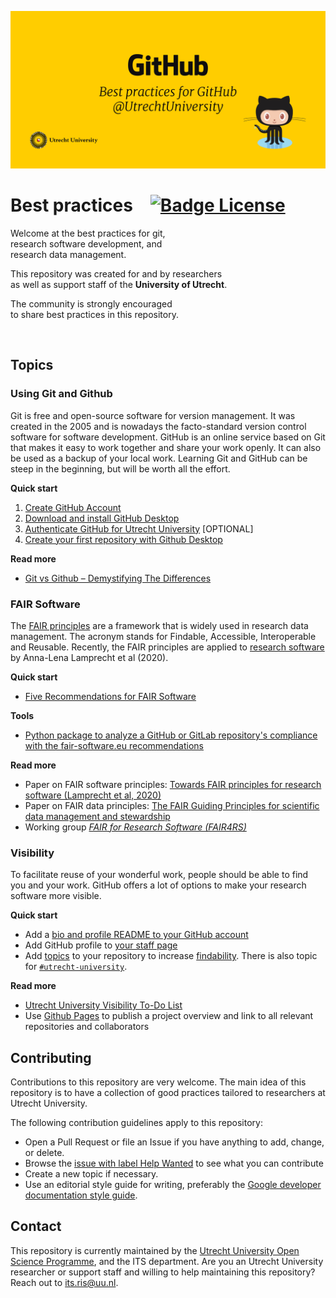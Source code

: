 ![Banner]

# Best practices [![Badge License]][License]

Welcome at the best practices for git, <br>
research software development, and <br>
research data management.

This repository was created for and by researchers <br>
as well as support staff of the **University of Utrecht**.

The community is strongly encouraged <br>
to share best practices in this repository. 

<br>

## Topics

### Using Git and Github

Git is free and open-source software for version management. It was created in the 2005 and is nowadays the facto-standard version control software for software development. GitHub is an online service based on Git that makes it easy to work together and share your work openly. It can also be used as a backup of your local work. Learning Git and GitHub can be steep in the beginning, but will be worth all the effort. 

**Quick start**

1. [Create GitHub Account][Create Account]
2. [Download and install GitHub Desktop][Install GitHub]
3. [Authenticate GitHub for Utrecht University][Getting Started] [OPTIONAL]
4. [Create your first repository with Github Desktop][Create Repository]

**Read more**

- [Git vs Github – Demystifying The Differences][Git Vs GitHub]

### FAIR Software

The [FAIR principles][FAIR] are a framework that is widely used in research data management. The acronym stands for Findable, Accessible, Interoperable and Reusable. Recently, the FAIR principles are applied to [research software] by Anna-Lena Lamprecht et al (2020). 

**Quick start**

- [Five Recommendations for FAIR Software][FAIR Recommendations]

**Tools**

- [Python package to analyze a GitHub or GitLab repository's compliance with the fair-software.eu recommendations][FAIR Software]

**Read more**

- Paper on FAIR software principles: [Towards FAIR principles for research software (Lamprecht et al, 2020)][FAIR Software Principles]
- Paper on FAIR data principles: [The FAIR Guiding Principles for scientific data management and stewardship][FAIR Data Principles]
- Working group [*FAIR for Research Software (FAIR4RS)*][FAIR Group]

### Visibility

To facilitate reuse of your wonderful work, people should be able to find you and your work. GitHub offers a lot of options to make your research software more visible. 

**Quick start**

- Add a [bio and profile README to your GitHub account][Profile Customization] 
- Add GitHub profile to [your staff page][Staff Page]
- Add [topics] to your repository to increase [findability]. There is also topic for [`#utrecht-university`][Topic University].

**Read more**

- [Utrecht University Visibility To-Do List][Visibility Todo]
- Use [Github Pages] to publish a project overview and link to all relevant repositories and collaborators


## Contributing

Contributions to this repository are very welcome. The main idea of this repository is to have a collection of good practices tailored to researchers at Utrecht University. 

The following contribution guidelines apply to this repository: 

- Open a Pull Request or file an Issue if you have anything to add, change, or delete. 
- Browse the [issue with label Help Wanted][Issues] to see what you can contribute 
- Create a new topic if necessary. 
- Use an editorial style guide for writing, preferably the [Google developer documentation style guide][Style Guide]. 


## Contact

This repository is currently maintained by the [Utrecht University Open Science Programme][Open Science], and the ITS department. Are you an Utrecht University researcher or support staff and willing to help maintaining this repository? Reach out to its.ris@uu.nl.


<!----------------------------------------------------------------------------->

[Research Software]: https://content.iospress.com/articles/data-science/ds190026
[Visibility Todo]: https://www.uu.nl/en/university-library/advice-support-to/researchers/visibility/research-visibility-check/visibility-to-do-list
[Git Vs Github]: https://www.edureka.co/blog/git-vs-github/
[Open Science]: https://www.uu.nl/en/research/open-science
[Style Guide]: https://developers.google.com/style
[Staff Page]: https://www.uu.nl/staff/

<!----------------------------------{ GitHub }--------------------------------->

[Profile Customization]: https://docs.github.com/en/github/setting-up-and-managing-your-github-profile/customizing-your-profile/about-your-profile
[Topic University]: https://github.com/topics/utrecht-university
[Github Pages]: https://pages.github.com/
[Findability]: https://github.com/topics
[Topics]: https://docs.github.com/en/github/administering-a-repository/managing-repository-settings/classifying-your-repository-with-topics

<!--------------------------------{ Repository }------------------------------->

[Issues]: https://github.com/UtrechtUniversity/best-practices/issues?q=is%3Aissue+is%3Aopen+label%3A%22help+wanted%22

[License]: LICENSE

<!-----------------------------------{ FAIR }---------------------------------->

[FAIR Software Principles]: https://content.iospress.com/articles/data-science/ds190026
[FAIR Data Principles]: https://www.nature.com/articles/Headersdata201618
[FAIR Recommendations]: https://fair-software.eu/
[FAIR Software]: https://github.com/fair-software/howfairis
[FAIR Group]: https://www.rd-alliance.org/groups/fair-research-software-fair4rs-wg
[FAIR]: https://www.nature.com/articles/sdata201618

<!----------------------------------{ Steps }---------------------------------->

[Create Repository]: https://docs.github.com/en/desktop/installing-and-configuring-github-desktop/overview
[Getting Started]: https://github.com/UtrechtUniversity/getting-started
[Install GitHub]: https://desktop.github.com/
[Create Account]: https://github.com/join

<!---------------------------------{ Graphics }-------------------------------->

[Banner]: images/banner.jpg

[Badge License]: https://licensebuttons.net/l/zero/1.0/80x15.png